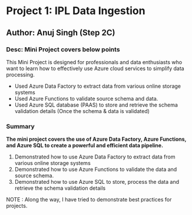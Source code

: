 # Project 1: IPL Data Ingestion
## Author: Anuj Singh (Step 2C)
### Desc: Mini Project covers below points

This Mini Project is designed for professionals and data enthusiasts who want to learn how to effectively use Azure cloud services to simplify data processing. 

- Used Azure Data Factory to extract data from various online storage systems 
- Used Azure Functions to validate source schema and data.
- Used Azure SQL database (PAAS) to store and retrieve the schema validation details (Once the schema & data is validated) 

### Summary 

**The mini project covers the use of Azure Data Factory, Azure Functions, and Azure SQL to create a powerful and efficient data pipeline.**

1. Demonstrated how to use Azure Data Factory to extract data from various online storage systems 
1. Demonstrated how to use Azure Functions to validate the data and source schema. 
1. Demonstrated how to use Azure SQL to store, process the data and retrieve the schema validation details

NOTE : Along the way, I have tried to demonstrate best practices for projects.


